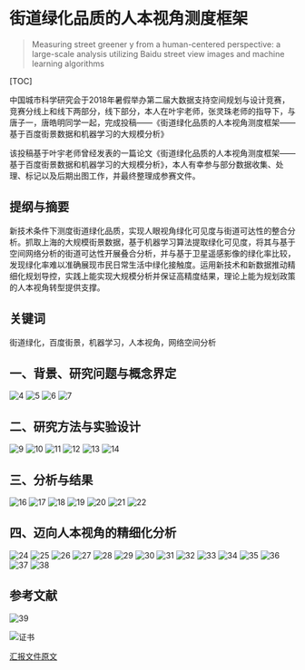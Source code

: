 # 街道绿化品质的人本视角测度框架

> Measuring street greener y from a human-centered perspective: a large-scale analysis utilizing Baidu street view images and machine learning algorithms

[TOC]

中国城市科学研究会于2018年暑假举办第二届大数据支持空间规划与设计竞赛，竞赛分线上和线下两部分，线下部分，本人在叶宇老师，张灵珠老师的指导下，与唐子一，唐皓明同学一起，完成投稿——《街道绿化品质的人本视角测度框架——基于百度街景数据和机器学习的大规模分析》

该投稿基于叶宇老师曾经发表的一篇论文《街道绿化品质的人本视角测度框架——基于百度街景数据和机器学习的大规模分析》，本人有幸参与部分数据收集、处理、标记以及后期出图工作，并最终整理成参赛文件。

## 提纲与摘要

新技术条件下测度街道绿化品质，实现人眼视角绿化可见度与街道可达性的整合分析。抓取上海的大规模街景数据，基于机器学习算法提取绿化可见度，将其与基于空间网络分析的街道可达性开展叠合分析，并与基于卫星遥感影像的绿化率比较，发现绿化率难以准确展现市民日常生活中绿化接触度。运用新技术和新数据推动精细化规划导控，实践上能实现大规模分析并保证高精度结果，理论上能为规划政策的人本视角转型提供支撑。

## 关键词

街道绿化，百度街景，机器学习，人本视角，网络空间分析

## 一、背景、研究问题与概念界定

![4](./greenstreet/jpgs/0004.jpg)
![5](./greenstreet/jpgs/0005.jpg)
![6](./greenstreet/jpgs/0006.jpg)
![7](./greenstreet/jpgs/0007.jpg)

## 二、研究方法与实验设计

![9](./greenstreet/jpgs/0009.jpg)
![10](./greenstreet/jpgs/0010.jpg)
![11](./greenstreet/jpgs/0011.jpg)
![12](./greenstreet/jpgs/0012.jpg)
![13](./greenstreet/jpgs/0013.jpg)
![14](./greenstreet/jpgs/0014.jpg)

## 三、分析与结果

![16](./greenstreet/jpgs/0016.jpg)
![17](./greenstreet/jpgs/0017.jpg)
![18](./greenstreet/jpgs/0018.jpg)
![19](./greenstreet/jpgs/0019.jpg)
![20](./greenstreet/jpgs/0020.jpg)
![21](./greenstreet/jpgs/0021.jpg)
![22](./greenstreet/jpgs/0022.jpg)

## 四、迈向人本视角的精细化分析

![24](./greenstreet/jpgs/0024.jpg)
![25](./greenstreet/jpgs/0025.jpg)
![26](./greenstreet/jpgs/0026.jpg)
![27](./greenstreet/jpgs/0027.jpg)
![28](./greenstreet/jpgs/0028.jpg)
![29](./greenstreet/jpgs/0029.jpg)
![30](./greenstreet/jpgs/0030.jpg)
![31](./greenstreet/jpgs/0031.jpg)
![32](./greenstreet/jpgs/0032.jpg)
![33](./greenstreet/jpgs/0034.jpg)
![34](./greenstreet/jpgs/0034.jpg)
![35](./greenstreet/jpgs/0035.jpg)
![36](./greenstreet/jpgs/0036.jpg)
![37](./greenstreet/jpgs/0037.jpg)
![38](./greenstreet/jpgs/0038.jpg)

## 参考文献

![39](./greenstreet/jpgs/0039.jpg)



![证书](./greenstreet/证书.png)


[汇报文件原文](./greenstreet/PPT-final.pdf)
